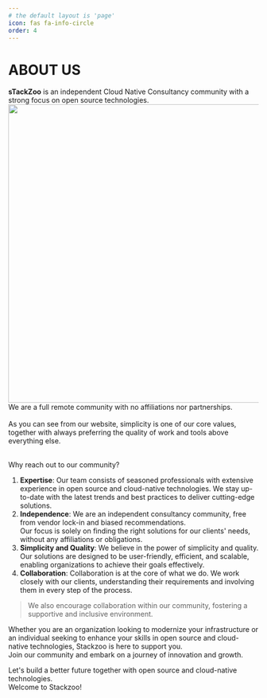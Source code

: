 ```yaml
---
# the default layout is 'page'
icon: fas fa-info-circle
order: 4
---
```



# ABOUT US

**sTackZoo** is an independent Cloud Native Consultancy community with a strong focus on open source technologies.
<br/>
<img src="https://media.giphy.com/media/WTO8QA0mX2Cfw5vhkp/giphy.gif" width="800" height="600" />
<br/>
We are a full remote community with no affiliations nor partnerships.
<br/>
<br/>
As you can see from our website, simplicity is one of our core values, together with always preferring the quality of work and tools above everything else.
<br/>
<br/>

Why reach out to our community?  

1. **Expertise**: Our team consists of seasoned professionals with extensive experience in open source and cloud-native technologies.
   We stay up-to-date with the latest trends and best practices to deliver cutting-edge solutions.
3. **Independence**: We are an independent consultancy community, free from vendor lock-in and biased recommendations.  
   Our focus is solely on finding the right solutions for our clients' needs, without any affiliations or obligations.
5. **Simplicity and Quality**: We believe in the power of simplicity and quality.  
   Our solutions are designed to be user-friendly, efficient, and scalable, enabling organizations to achieve their goals effectively. 
7. **Collaboration**: Collaboration is at the core of what we do.
   We work closely with our clients, understanding their requirements and involving them in every step of the process.
   
>We also encourage collaboration within our community, fostering a supportive and inclusive environment.

Whether you are an organization looking to modernize your infrastructure or an individual seeking to enhance your skills in open source and cloud-native technologies, Stackzoo is here to support you.  
Join our community and embark on a journey of innovation and growth.  

Let's build a better future together with open source and cloud-native technologies.  
Welcome to Stackzoo!

